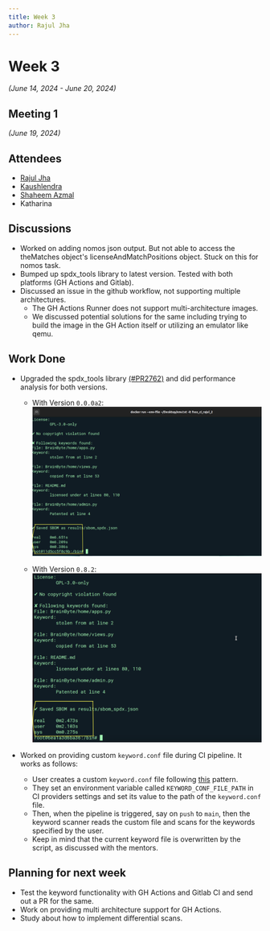```yaml
---
title: Week 3
author: Rajul Jha
---
```

<!--
SPDX-License-Identifier: CC-BY-SA-4.0

SPDX-FileCopyrightText: 2024 Rajul Jha <rajuljha49gmail.com>
-->

# Week 3
*(June 14, 2024 - June 20, 2024)*

## Meeting 1
*(June 19, 2024)*

## Attendees
* [Rajul Jha](https://github.com/rajuljha)
* [Kaushlendra](https://github.com/Kaushl2208)
* [Shaheem Azmal](https://github.com/shaheemazmalmmd)
* Katharina


## Discussions

* Worked on adding nomos json output. But not able to access the theMatches object's licenseAndMatchPositions object. Stuck on this for nomos task. 
* Bumped up spdx_tools library to latest version. Tested with both platforms (GH Actions and Gitlab).
* Discussed an issue in the github workflow, not supporting multiple architectures.
  * The GH Actions Runner does not support multi-architecture images.
  * We discussed potential solutions for the same including trying to build the image in the GH Action itself or utilizing an emulator like qemu. 

## Work Done

* Upgraded the spdx_tools library [(#PR2762)](https://github.com/fossology/fossology/pull/2762) and did performance analysis for both versions.
    * With Version `0.0.0a2`: 
    ![Screenshot](/img/ci/Spdx_tools_Version0.8.0a2.png)
    
    * With Version `0.8.2`:
    ![Screenshot](/img/ci/Spdx_tools_Version_0.8.2.png)

* Worked on providing custom `keyword.conf` file during CI pipeline. It works as follows:
  * User creates a custom `keyword.conf` file following [this](https://github.com/fossology/fossology/blob/master/src/copyright/agent/keyword.conf) pattern.
  * They set an environment variable called `KEYWORD_CONF_FILE_PATH` in CI providers settings and set its value to the path of the `keyword.conf` file.
  * Then, when the pipeline is triggered, say on `push` to `main`, then the keyword scanner reads the custom file and scans for the keywords specified by the user.
  * Keep in mind that the current keyword file is overwritten by the script, as discussed with the mentors.

## Planning for next week

* Test the keyword functionality with GH Actions and Gitlab CI and send out a PR for the same.
* Work on providing multi architecture support for GH Actions.
* Study about how to implement differential scans.
